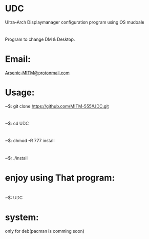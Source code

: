 # UDC
Ultra-Arch Displaymanager configuration program
using OS mudoale
#
Program to change DM & Desktop.
# Email:
Arsenic-MITM@protonmail.com
# 
# Usage:
~$: git clone https://github.com/MITM-555/UDC.git
#
~$: cd UDC
#
~$: chmod -R 777 install
#
~$: ./install
#
# enjoy using That program:
#
~$: UDC
# system:
only for deb(pacman is comming soon)
